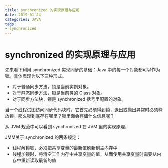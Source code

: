 ```yaml
---
title: synchronized 的实现原理与应用
date: 2019-01-24
categories: JAVA
tags:
- synchronized
---
```


# synchronized 的实现原理与应用

先来看下利用 synchronized 实现同步的基础：Java 中的每一个对象都可以作为锁。具体表现为以下三种形式。

- 对于普通同步方法，锁是当前实例对象。
- 对于静态同步方法，锁是当前类的 Class 对象。
- 对于同步方法块，锁是 synchronized 括号里配置的对象。

<!-- more -->

当一个线程试图访问同步代码块时，它首先必须得到锁，退出或抛出异常时必须释放锁。那么锁到底存在哪里？锁里面会存储什么信息呢？

从 JVM 规范中可以看到 synchronized 在 JVM 里的实现原理，

JMM关于 synchronized 的两条规定：

- 线程解锁钱，必须把共享变量的最新值刷新到主内存中
- 线程加锁时，将清空工作内存中共享变量的值，从而使用共享变量时需要从内存中重新读取最新的值